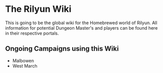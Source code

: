 # The Rilyun Wiki
This is going to be the global wiki for the Homebrewed world of Rilyun. All information for potential Dungeon Master's and players can be found here in their respective portals.

## Ongoing Campaigns using this Wiki
- Malbowen
- West March
